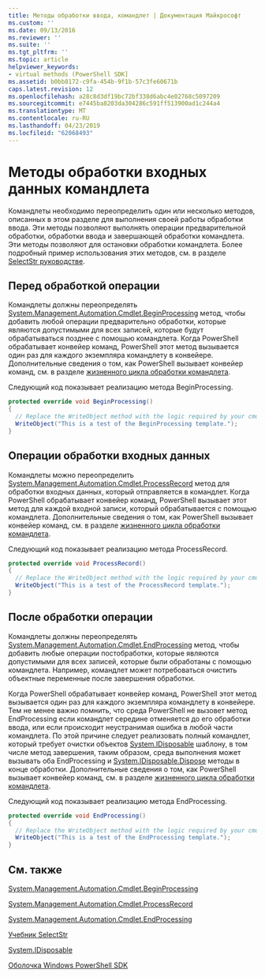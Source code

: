 ```yaml
---
title: Методы обработки ввода, командлет | Документация Майкрософт
ms.custom: ''
ms.date: 09/13/2016
ms.reviewer: ''
ms.suite: ''
ms.tgt_pltfrm: ''
ms.topic: article
helpviewer_keywords:
- virtual methods (PowerShell SDK]
ms.assetid: b0bb8172-c9fa-454b-9f1b-57c3fe60671b
caps.latest.revision: 12
ms.openlocfilehash: a28c8d3df19bc72bf338d6abc4e02768c5097209
ms.sourcegitcommit: e7445ba8203da304286c591ff513900ad1c244a4
ms.translationtype: MT
ms.contentlocale: ru-RU
ms.lasthandoff: 04/23/2019
ms.locfileid: "62068493"
---
```

# <a name="cmdlet-input-processing-methods"></a>Методы обработки входных данных командлета

Командлеты необходимо переопределить один или несколько методов, описанных в этом разделе для выполнения своей работы обработки ввода.
Эти методы позволяют выполнять операции предварительной обработки, обработки ввода и завершающей обработки командлета.
Эти методы позволяют для остановки обработки командлета.
Более подробный пример использования этих методов, см. в разделе [SelectStr руководстве](selectstr-tutorial.md).

## <a name="pre-processing-operations"></a>Перед обработкой операции

Командлеты должны переопределять [System.Management.Automation.Cmdlet.BeginProcessing](/dotnet/api/System.Management.Automation.Cmdlet.BeginProcessing) метод, чтобы добавить любой операции предварительно обработки, которые являются допустимыми для всех записей, которые будут обрабатываться позднее с помощью командлета.
Когда PowerShell обрабатывает конвейер команд, PowerShell этот метод вызывается один раз для каждого экземпляра командлету в конвейере.
Дополнительные сведения о том, как PowerShell вызывает конвейер команд, см. в разделе [жизненного цикла обработки командлета](/previous-versions/ms714429(v=vs.85)).

Следующий код показывает реализацию метода BeginProcessing.

```csharp
protected override void BeginProcessing()
{
  // Replace the WriteObject method with the logic required by your cmdlet.
  WriteObject("This is a test of the BeginProcessing template.");
}
```

## <a name="input-processing-operations"></a>Операции обработки входных данных

Командлеты можно переопределить [System.Management.Automation.Cmdlet.ProcessRecord](/dotnet/api/System.Management.Automation.Cmdlet.ProcessRecord) метод для обработки входных данных, который отправляется в командлет.
Когда PowerShell обрабатывает конвейер команд, PowerShell вызывает этот метод для каждой входной записи, который обрабатывается с помощью командлета.
Дополнительные сведения о том, как PowerShell вызывает конвейер команд, см. в разделе [жизненного цикла обработки командлета](/previous-versions/ms714429(v=vs.85)).

Следующий код показывает реализацию метода ProcessRecord.

```csharp
protected override void ProcessRecord()
{
  // Replace the WriteObject method with the logic required by your cmdlet.
  WriteObject("This is a test of the ProcessRecord template.");
}
```

## <a name="post-processing-operations"></a>После обработки операции

Командлеты должны переопределять [System.Management.Automation.Cmdlet.EndProcessing](/dotnet/api/System.Management.Automation.Cmdlet.EndProcessing) метод, чтобы добавить любые операции постобработки, которые являются допустимыми для всех записей, которые были обработаны с помощью командлета.
Например, командлет может потребоваться очистить объектные переменные после завершения обработки.

Когда PowerShell обрабатывает конвейер команд, PowerShell этот метод вызывается один раз для каждого экземпляра командлету в конвейере.
Тем не менее важно помнить, что среда PowerShell не вызовет метод EndProcessing если командлет середине отменяется до его обработки ввода, или если происходит неустранимая ошибка в любой части командлета.
По этой причине следует реализовать полный командлет, который требует очистки объектов [System.IDisposable](/dotnet/api/System.IDisposable) шаблону, в том числе метод завершения, таким образом, среда выполнения может вызывать оба EndProcessing и [ System.IDisposable.Dispose](/dotnet/api/System.IDisposable.Dispose) методы в конце обработки.
Дополнительные сведения о том, как PowerShell вызывает конвейер команд, см. в разделе [жизненного цикла обработки командлета](/previous-versions/ms714429(v=vs.85)).

Следующий код показывает реализацию метода EndProcessing.

```csharp
protected override void EndProcessing()
{
  // Replace the WriteObject method with the logic required by your cmdlet.
  WriteObject("This is a test of the EndProcessing template.");
}
```

## <a name="see-also"></a>См. также

[System.Management.Automation.Cmdlet.BeginProcessing](/dotnet/api/System.Management.Automation.Cmdlet.BeginProcessing)

[System.Management.Automation.Cmdlet.ProcessRecord](/dotnet/api/System.Management.Automation.Cmdlet.ProcessRecord)

[System.Management.Automation.Cmdlet.EndProcessing](/dotnet/api/System.Management.Automation.Cmdlet.EndProcessing)

[Учебник SelectStr](selectstr-tutorial.md)

[System.IDisposable](/dotnet/api/System.IDisposable)

[Оболочка Windows PowerShell SDK](../windows-powershell-reference.md)
